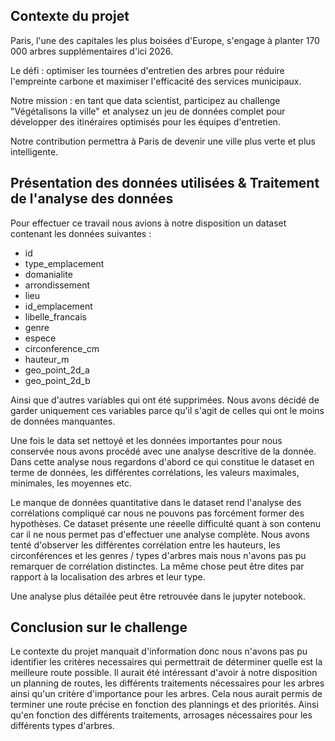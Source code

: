 ## Contexte du projet 

Paris, l'une des capitales les plus boisées d'Europe, s'engage à planter 170 000 arbres supplémentaires d'ici 2026.

Le défi : optimiser les tournées d'entretien des arbres pour réduire l'empreinte carbone et maximiser l'efficacité des services municipaux.

Notre mission : en tant que data scientist, participez au challenge "Végétalisons la ville" et analysez un jeu de données complet pour développer des itinéraires optimisés pour les équipes d'entretien.

Notre contribution permettra à Paris de devenir une ville plus verte et plus intelligente.

## Présentation des données utilisées & Traitement de l'analyse des données

Pour effectuer ce travail nous avions à notre disposition un dataset contenant les données suivantes : 

* id
* type_emplacement
* domanialite
* arrondissement
* lieu
* id_emplacement
* libelle_francais
* genre
* espece
* circonference_cm
* hauteur_m
* geo_point_2d_a
* geo_point_2d_b

Ainsi que d'autres variables qui ont été supprimées. Nous avons décidé de garder uniquement ces variables parce qu'il s'agit de celles qui ont le moins de données manquantes. 

Une fois le data set nettoyé et les données importantes pour nous conservée nous avons procédé avec une analyse descritive de la donnée. Dans cette analyse nous regardons d'abord ce qui constitue le dataset en terme de données, les différentes corrélations, les valeurs maximales, minimales, les moyennes etc. 

Le manque de données quantitative dans le dataset rend l'analyse des corrélations compliqué car nous ne pouvons pas forcément former des hypothèses. Ce dataset présente une réeelle difficulté quant à son contenu car il ne nous permet pas d'effectuer une analyse complète. Nous avons tenté d'observer les différentes corrélation entre les hauteurs, les circonférences et les genres / types d'arbres mais nous n'avons pas pu remarquer de corrélation distinctes. La même chose peut être dites par rapport à la localisation des arbres et leur type.

Une analyse plus détailée peut être retrouvée dans le jupyter notebook. 

## Conclusion sur le challenge

Le contexte du projet manquait d'information donc nous n'avons pas pu identifier les critères necessaires qui permettrait de déterminer quelle est la meilleure route possible. Il aurait été intéressant d'avoir à notre disposition un planning de routes, les différents traitements nécessaires pour les arbres ainsi qu'un critère d'importance pour les arbres. Cela nous aurait permis de terminer une route précise en fonction des plannings et des priorités. Ainsi qu'en fonction des différents traitements, arrosages nécessaires pour les différents types d'arbres. 